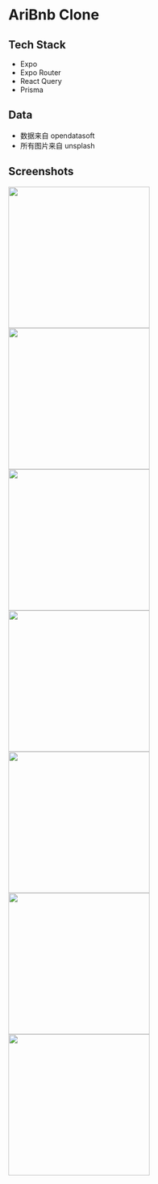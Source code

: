 # AriBnb Clone

## Tech Stack

- Expo
- Expo Router
- React Query
- Prisma

## Data

- 数据来自 opendatasoft
- 所有图片来自 unsplash

## Screenshots

<img src="./screenshots/首页1.png" width="280" /><img src="./screenshots/首页2.png" width="280" /><img src="./screenshots/calendar.png" width="280" /><img src="./screenshots/categorySheet.png" width="280" /><img src="./screenshots/search.png" width="280" /><img src="./screenshots/详情页1.jpg" width="280" /><img src="./screenshots/详情页2.jpg" width="280" />
